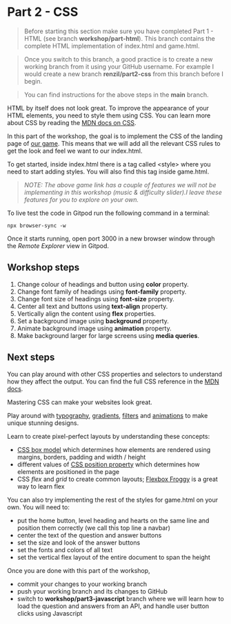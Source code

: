 # Part 2 - CSS


> Before starting this section make sure you have completed Part 1 - HTML (see branch **workshop/part-html**). This branch contains the complete HTML implementation of index.html and game.html.

> Once you switch to this branch, a good practice is to create a new working branch from it using your GitHub username. For example I would create a new branch **renzil/part2-css** from this branch before I begin.

> You can find instructions for the above steps in the **main** branch.

HTML by itself does not look great. To improve the appearance of your HTML elements, you need to style them using CSS. You can learn more about CSS by reading the [MDN docs on CSS](https://developer.mozilla.org/en-US/docs/Web/CSS).

In this part of the workshop, the goal is to implement the CSS of the landing page of [our game](https://hollywood-quiz.renzil.com). This means that we will add all the relevant CSS rules to get the look and feel we want to our index.html.

To get started, inside index.html there is a tag called \<style> where you need to start adding styles. You will also find this tag inside game.html.

> *NOTE: The above game link has a couple of features we will not be implementing in this workshop (music & difficulty slider).I leave these features for you to explore on your own.*
  
To live test the code in Gitpod run the following command in a terminal:

```npx browser-sync -w```

Once it starts running, open port 3000 in a new browser window through the *Remote Explorer* view in Gitpod.

## Workshop steps

1. Change colour of headings and button using **color** property.
2. Change font family of headings using **font-family** property.
3. Change font size of headings using **font-size** property.
4. Center all text and buttons using **text-align** property.
5. Vertically align the content using **flex** properties.
6. Set a background image using **background** property.
7. Animate background image using **animation** property.
8. Make background larger for large screens using **media queries**.

## Next steps

You can play around with other CSS properties and selectors to understand how they affect the output. You can find the full CSS reference in the [MDN docs](https://developer.mozilla.org/en-US/docs/Web/CSS/Reference).

Mastering CSS can make your websites look great.

Play around with [typography](https://css-tricks.com/typography-for-developers/), [gradients](https://cssgradient.io/), [filters](https://alligator.io/css/css-filter-examples/) and [animations](https://css-tricks.com/almanac/properties/a/animation/) to make unique stunning designs.

Learn to create pixel-perfect layouts by understanding these concepts:
- [CSS box model](https://developer.mozilla.org/en-US/docs/Web/CSS/CSS_Box_Model/Introduction_to_the_CSS_box_model) which determines how elements are rendered using margins, borders, padding and width / height
- different values of [CSS position property](https://developer.mozilla.org/en-US/docs/Web/CSS/position) which determines how elements are positioned in the page
- CSS *flex* and *grid* to create common layouts; [Flexbox Froggy](https://flexboxfroggy.com/) is a great way to learn flex

  
You can also try implementing the rest of the styles for game.html on your own. You will need to:
- put the home button, level heading and hearts on the same line and position them correctly (we call this top line a navbar)
- center the text of the question and answer buttons
- set the size and look of the answer buttons
- set the fonts and colors of all text
- set the vertical flex layout of the entire document to span the height
  
Once you are done with this part of the workshop,
- commit your changes to your working branch
- push your working branch and its changes to GitHub
- switch to **workshop/part3-javascript** branch where we will learn how to load the question and answers from an API, and handle user button clicks using Javascript
